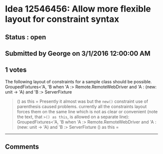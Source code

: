 # Idea 12546456: Allow more flexible layout for constraint syntax #

## Status : open

## Submitted by George on 3/1/2016 12:00:00 AM

## 1 votes

The following layout of constraints for a sample class should be possible.
GroupedFixtures<'A, 'B
when
'A :> Remote.RemoteWebDriver and
'A : (new: unit -> 'A) and
'B :> ServerFixture
>() as this =
Presently it almost was but the `new()` constraint use of parenthesis caused problems. currently all the constraints layout forces them on the same line which is not as clear or convenient (note the text, that `>() as this`, is allowed on a separate line):
GroupedFixtures<'A, 'B when 'A :> Remote.RemoteWebDriver and 'A : (new: unit -> 'A) and 'B :> ServerFixture
>() as this =


------------------------
## Comments

